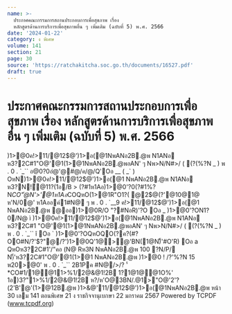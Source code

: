 ```yaml
---
name: >-
  ประกาศคณะกรรมการสถานประกอบการเพื่อสุขภาพ เรื่อง
  หลักสูตรด้านการบริการเพื่อสุขภาพอื่น ๆ เพิ่มเติม (ฉบับที่ 5) พ.ศ. 2566
date: '2024-01-22'
category: ง พิเศษ
volume: 141
section: 21
page: 30
source: 'https://ratchakitcha.soc.go.th/documents/16527.pdf'
draft: true
---
```


# ประกาศคณะกรรมการสถานประกอบการเพื่อสุขภาพ เรื่อง หลักสูตรด้านการบริการเพื่อสุขภาพอื่น ๆ เพิ่มเติม (ฉบับที่ 5) พ.ศ. 2566

)1>@0ค!>11/@12$@')1>อ(@1NพANอ2B.@พ N1ANอ ห3?2C#1"O@'@1(1>@1NพANอ2B.@พอAN' ๆ Nพ>N/N#>/ ( (?(%?N _ ) พ . 0 . `_`` อ@0?0อํ@'@#@/ค/@/Q'Oอ __ ( _` ) OหN)1>@0ค!>11/@12$@')1>อ(@1 NพANอ2B.@พ N1ANอ ห3?N!์@11?(1อ/B > (?#1ห1Aอ)1>@0'?0(?#1%?N*CO"ํ@N'>'@1ห1Aอ*COQหO(1>@1R"O1?( @2$@(?'@10@1@ ห'N/0@' ห1Aออค์1#N@ ๆ พ . 0 . `__9 ค!>11/@12$@')1>อ(@1 NพANอ2B.@พ @ออ)1>@0R/O "?#NอR)'?O Oอ _ )1>@0'?ON1?0/N@ ì )1>@0ค!>11/@12$@')1>อ(@1NพANอ2B.@พ N1ANอ ห3?2C#1 "O@'@1(1>@1NพANอ2B.@พอAN' ๆ Nพ>N/N#>/ ( (?(%?N _ ) พ . 0 . `_`` î Oอ ` )1>@0'?OQหOQO(?ค?(#?OO#N/?'$?"@/?')1>@0Q'1@>@'BN(1@N)็'#O'R) Oอ a QหOห3?2C#1'/"คอ (N@ Rห3N NพANอ2B.@พ 100 ?N/P/ N)็'ห3?2C#1"O@'@1(1>@1 NพANอ2B.@พ )1>@0 ! /?'%?N 15 พ20>@0' พ . 0 . `_`` 2B1Pค #N@/>/? '์ *CO#1/1@@11>%1/2@&@1!2B 1?1@1@@1O%' 1อ)3?"1>%1/2@&@1!2B ห?/ห'O@3BN/.@1>"O@'2'?(2'B'@'(1>@12B.@พ )1>&@'11/@12$@')1>อ(@1NพANอ2B.@พ หน้า 30 เลม 141 ตอนพิเศษ 21 ง ราชกิจจานุเบกษา 22 มกราคม 2567 Powered by TCPDF (www.tcpdf.org)
